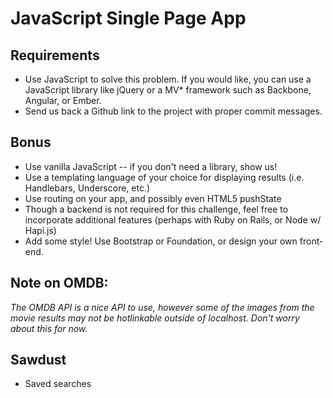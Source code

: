 # JavaScript Single Page App

## Requirements

- Use JavaScript to solve this problem. If you would like, you can use a JavaScript library like jQuery or a MV* framework such as Backbone, Angular, or Ember.
- Send us back a Github link to the project with proper commit messages.

## Bonus

- Use vanilla JavaScript -- if you don't need a library, show us!
- Use a templating language of your choice for displaying results (i.e. Handlebars, Underscore, etc.)
- Use routing on your app, and possibly even HTML5 pushState
- Though a backend is not required for this challenge, feel free to incorporate additional features (perhaps with Ruby on Rails, or Node w/ Hapi.js)
- Add some style! Use Bootstrap or Foundation, or design your own front-end.

## Note on OMDB:

*The OMDB API is a nice API to use, however some of the images from the movie results may not be hotlinkable outside of localhost. Don't worry about this for now.*

## Sawdust

* Saved searches
